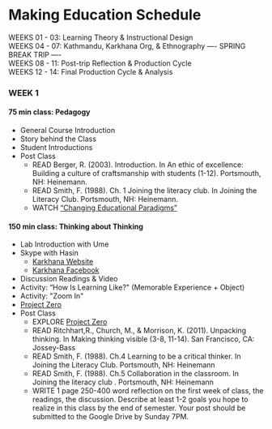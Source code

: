 Making Education Schedule
=========================

WEEKS 01 - 03: Learning Theory & Instructional Design  
WEEKS 04 - 07: Kathmandu, Karkhana Org, & Ethnography
 —- SPRING BREAK TRIP —-  
WEEKS 08 - 11: Post-trip Reflection & Production Cycle  
WEEKS 12 - 14: Final Production Cycle & Analysis

### WEEK 1
#### 75 min class: Pedagogy  
* General Course Introduction
* Story behind the Class
* Student Introductions
* Post Class
	* READ Berger, R. (2003). Introduction. In An ethic of excellence: Building a culture of craftsmanship with students  (1-12). Portsmouth, NH: Heinemann.
	* READ Smith, F. (1988). Ch. 1 Joining the literacy club. In Joining the Literacy Club. Portsmouth, NH: Heinemann.
	* WATCH [“Changing Educational Paradigms”](https://www.ted.com/talks/ken_robinson_changing_education_paradigms)  
#### 150 min class: Thinking about Thinking
* Lab Introduction with Ume  
* Skype with Hasin
	* [Karkhana Website](http://www.karkhana.asia/)
	* [Karkhana Facebook](https://www.facebook.com/karkhana.asia)
* Discussion Readings & Video
* Activity: “How Is Learning Like?" (Memorable Experience + Object)
* Activity:  "Zoom In"
* [Project Zero](http://www.pz.harvard.edu/)
* Post Class  
	* EXPLORE [Project Zero](http://www.pz.harvard.edu/)
	* READ Ritchhart,R., Church, M., & Morrison, K. (2011). Unpacking thinking. In  Making thinking visible (3-8, 11-14). San Francisco, CA: Jossey-Bass  
	* READ Smith, F. (1988). Ch.4 Learning to be a critical thinker. In Joining the Literacy Club. Portsmouth, NH: Heinemann  
	* READ Smith, F. (1988). Ch.5 Collaboration in the classroom. In Joining the literacy club . Portsmouth, NH: Heinemann  
	* WRITE 1 page 250-400 word reflection on the first week of class, the readings, the discussion. Describe at least 1-2 goals you hope to realize in this class by the end of semester. Your post should be submitted to the Google Drive by Sunday 7PM. 
